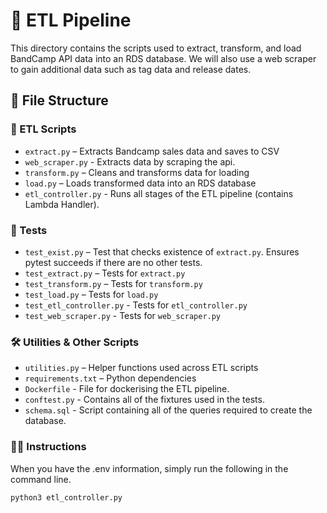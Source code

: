 # 🚰 ETL Pipeline

This directory contains the scripts used to extract, transform, and load BandCamp API data into an RDS database.
We will also use a web scraper to gain additional data such as tag data and release dates.

## 📁 File Structure

### 📃 ETL Scripts

- `extract.py` – Extracts Bandcamp sales data and saves to CSV  
- `web_scraper.py` - Extracts data by scraping the api.
- `transform.py` – Cleans and transforms data for loading  
- `load.py` – Loads transformed data into an RDS database 
- `etl_controller.py` - Runs all stages of the ETL pipeline (contains Lambda Handler).

### 🧪 Tests
- `test_exist.py` – Test that checks existence of `extract.py`. Ensures pytest succeeds if there are no other tests. 
- `test_extract.py` – Tests for `extract.py`  
- `test_transform.py` – Tests for `transform.py`  
- `test_load.py` – Tests for `load.py` 
- `test_etl_controller.py` - Tests for `etl_controller.py`
- `test_web_scraper.py` - Tests for `web_scraper.py`

### 🛠️ Utilities & Other Scripts
- `utilities.py` – Helper functions used across ETL scripts  
- `requirements.txt` – Python dependencies  
- `Dockerfile` - File for dockerising the ETL pipeline.
- `conftest.py` - Contains all of the fixtures used in the tests.
- `schema.sql` - Script containing all of the queries required to create the database.


### 🏃💨 Instructions
When you have the .env information, simply run the following in the command line.
```
python3 etl_controller.py
```

